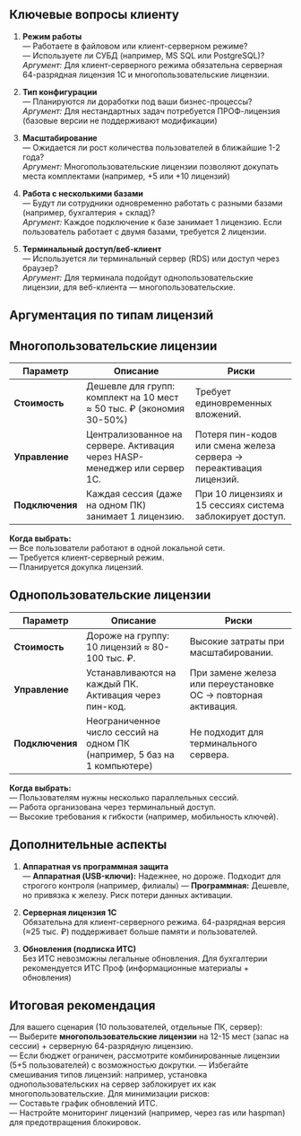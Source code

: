 ## **Ключевые вопросы клиенту**

1. **Режим работы**  
    — Работаете в файловом или клиент-серверном режиме?  
    — Используете ли СУБД (например, MS SQL или PostgreSQL)?  
    _Аргумент:_ Для клиент-серверного режима обязательна серверная 64-разрядная лицензия 1С и многопользовательские лицензии.
    
2. **Тип конфигурации**  
    — Планируются ли доработки под ваши бизнес-процессы?  
    _Аргумент:_ Для нестандартных задач потребуется ПРОФ-лицензия (базовые версии не поддерживают модификации) 
3. **Масштабирование**  
    — Ожидается ли рост количества пользователей в ближайшие 1-2 года?  
    _Аргумент:_ Многопользовательские лицензии позволяют докупать места комплектами (например, +5 или +10 лицензий)
    
4. **Работа с несколькими базами**  
    — Будут ли сотрудники одновременно работать с разными базами (например, бухгалтерия + склад)?  
    _Аргумент:_ Каждое подключение к базе занимает 1 лицензию. Если пользователь работает с двумя базами, требуется 2 лицензии.
    
5. **Терминальный доступ/веб-клиент**  
    — Используется ли терминальный сервер (RDS) или доступ через браузер?  
    _Аргумент:_ Для терминала подойдут однопользовательские лицензии, для веб-клиента — многопользовательские.

## **Аргументация по типам лицензий**

## **Многопользовательские лицензии**

| Параметр        | Описание                                                                  | Риски                                                               |
| --------------- | ------------------------------------------------------------------------- | ------------------------------------------------------------------- |
| **Стоимость**   | Дешевле для групп: комплект на 10 мест ≈ 50 тыс. ₽ (экономия 30-50%)      | Требует единовременных вложений.                                    |
| **Управление**  | Централизованное на сервере. Активация через HASP-менеджер или сервер 1С. | Потеря пин-кодов или смена железа сервера → переактивация лицензий. |
| **Подключения** | Каждая сессия (даже на одном ПК) занимает 1 лицензию.                     | При 10 лицензиях и 15 сессиях система заблокирует доступ.           |

**Когда выбрать:**  
— Все пользователи работают в одной локальной сети.  
— Требуется клиент-серверный режим.  
— Планируется докупка лицензий.

## **Однопользовательские лицензии**

| Параметр        | Описание                                                                  | Риски                                                         |
| --------------- | ------------------------------------------------------------------------- | ------------------------------------------------------------- |
| **Стоимость**   | Дороже на группу: 10 лицензий ≈ 80-100 тыс. ₽.                            | Высокие затраты при масштабировании.                          |
| **Управление**  | Устанавливаются на каждый ПК. Активация через пин-код.                    | При замене железа или переустановке ОС → повторная активация. |
| **Подключения** | Неограниченное число сессий на одном ПК (например, 5 баз на 1 компьютере) | Не подходит для терминального сервера.                        |

**Когда выбрать:**  
— Пользователям нужны несколько параллельных сессий.  
— Работа организована через терминальный доступ.  
— Высокие требования к гибкости (например, мобильность ключей).

## **Дополнительные аспекты**

1. **Аппаратная vs программная защита**  
    — **Аппаратная (USB-ключи):** Надежнее, но дороже. Подходит для строгого контроля (например, филиалы)
    — **Программная:** Дешевле, но привязка к железу. Риск потери данных активации.
    
2. **Серверная лицензия 1С**  
    Обязательна для клиент-серверного режима. 64-разрядная версия (≈25 тыс. ₽) поддерживает больше памяти и пользователей.
    
3. **Обновления (подписка ИТС)**  
    Без ИТС невозможны легальные обновления. Для бухгалтерии рекомендуется ИТС Проф (информационные материалы + обновления)
    

## **Итоговая рекомендация**

Для вашего сценария (10 пользователей, отдельные ПК, сервер):  
— Выберите **многопользовательские лицензии** на 12-15 мест (запас на сессии) + серверную 64-разрядную лицензию.  
— Если бюджет ограничен, рассмотрите комбинированные лицензии (5+5 пользователей) с возможностью докрутки.
— Избегайте смешивания типов лицензий: например, установка однопользовательских на сервер заблокирует их как многопользовательские.
Для минимизации рисков:  
— Составьте график обновлений ИТС.  
— Настройте мониторинг лицензий (например, через ras или hаspman) для предотвращения блокировок.